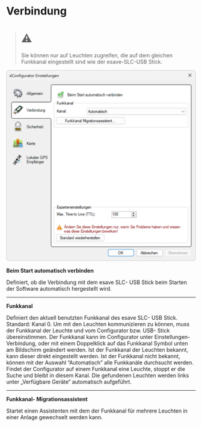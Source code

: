 # Verbindung
># ⚠
> Sie können nur auf Leuchten zugreifen, die auf dem gleichen Funkkanal eingestellt sind wie der esave-SLC-USB Stick.  

![Verbindungs Einstellungen](verbindung.png)  

<strong>Beim Start automatisch verbinden</strong>  

Definiert, ob die Verbindung mit dem esave SLC- USB Stick beim Starten der Software automatisch hergestellt wird.

---

<strong>Funkkanal</strong>  

Definiert den aktuell benutzten Funkkanal des esave SLC- USB Stick. Standard: Kanal 0. Um mit den Leuchten kommunizieren zu können, muss der Funkkanal der Leuchte und vom Configurator bzw. USB- Stick übereinstimmen.
Der Funkkanal kann im Configurator unter Einstellungen- Verbindung, oder mit einem Doppelklick auf das Funkkanal Symbol unten am Bildschirm geändert werden. Ist der Funkkanal der Leuchten bekannt, kann dieser direkt eingestellt werden. Ist der Funkkanal nicht bekannt, können mit der Auswahl “Automatisch” alle Funkkanäle durchsucht werden. Findet der Configurator auf einem Funkkanal eine Leuchte, stoppt er die Suche und bleibt in diesem Kanal. Die gefundenen Leuchten werden links unter „Verfügbare Geräte“ automatisch aufgeführt.

---

<strong>Funkkanal- Migrationsassistent</strong>  

Startet einen Assistenten mit dem der Funkkanal für mehrere Leuchten in einer Anlage gewechselt werden kann.